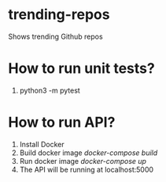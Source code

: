 # trending-repos
Shows trending Github repos

# How to run unit tests?
1. python3 -m pytest

# How to run API?
1. Install Docker
2. Build docker image *docker-compose build*
3. Run docker image *docker-compose up*
4. The API will be running at localhost:5000


